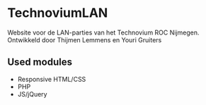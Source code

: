# TechnoviumLAN

Website voor de LAN-parties van het Technovium ROC Nijmegen.
Ontwikkeld door Thijmen Lemmens en Youri Gruiters

## Used modules

-   Responsive HTML/CSS
-   PHP
-   JS/jQuery
